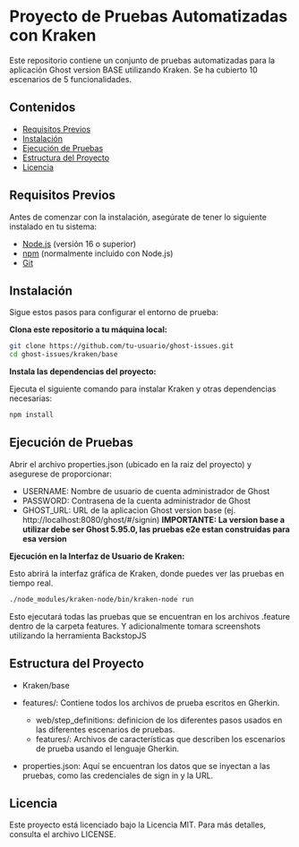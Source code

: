 # Proyecto de Pruebas Automatizadas con Kraken

Este repositorio contiene un conjunto de pruebas automatizadas para la aplicación Ghost version BASE utilizando Kraken.
Se ha cubierto 10 escenarios de 5 funcionalidades.

## Contenidos

- [Requisitos Previos](#requisitos-previos)
- [Instalación](#instalación)
- [Ejecución de Pruebas](#ejecución-de-pruebas)
- [Estructura del Proyecto](#estructura-del-proyecto)
- [Licencia](#licencia)

## Requisitos Previos

Antes de comenzar con la instalación, asegúrate de tener lo siguiente instalado en tu sistema:

- [Node.js](https://nodejs.org/) (versión 16 o superior)
- [npm](https://www.npmjs.com/) (normalmente incluido con Node.js)
- [Git](https://git-scm.com/)

## Instalación

Sigue estos pasos para configurar el entorno de prueba:

**Clona este repositorio a tu máquina local:**

   ```bash
   git clone https://github.com/tu-usuario/ghost-issues.git
   cd ghost-issues/kraken/base
   ```

**Instala las dependencias del proyecto:**

Ejecuta el siguiente comando para instalar Kraken y otras dependencias necesarias:

```bash
npm install
```


## Ejecución de Pruebas
Abrir el archivo properties.json (ubicado en la raiz del proyecto) y asegurese de proporcionar:
- USERNAME: Nombre de usuario de cuenta administrador de Ghost
- PASSWORD: Contrasena de la cuenta administrador de Ghost
- GHOST_URL: URL de la aplicacion Ghost version base (ej. http://localhost:8080/ghost/#/signin)
**IMPORTANTE: La version base a utilizar debe ser Ghost 5.95.0, las pruebas e2e estan construidas para esa version**

**Ejecución en la Interfaz de Usuario de Kraken:**

Esto abrirá la interfaz gráfica de Kraken, donde puedes ver las pruebas en tiempo real.

```bash
./node_modules/kraken-node/bin/kraken-node run
```

Esto ejecutará todas las pruebas que se encuentran en los archivos .feature dentro de la carpeta features.
Y adicionalmente tomara screenshots utilizando la herramienta BackstopJS

## Estructura del Proyecto
- Kraken/base

- features/: Contiene todos los archivos de prueba escritos en Gherkin.
   - web/step_definitions: definicion de los diferentes pasos usados en las diferentes escenarios de pruebas.
   - features/: Archivos de características que describen los escenarios de prueba usando el lenguaje Gherkin.
- properties.json: Aquí se encuentran los datos que se inyectan a las pruebas, como las credenciales de sign in y la URL.

## Licencia
Este proyecto está licenciado bajo la Licencia MIT. Para más detalles, consulta el archivo LICENSE.
